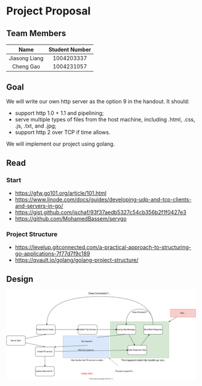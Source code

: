 # Project Proposal

## Team Members

|     Name      | Student Number |
| :-----------: | :------------: |
| Jiasong Liang |   1004203337   |
|   Cheng Gao   |   1004231057   |

## Goal

We will write our own http server as the option 9 in the handout. It should:

* support http 1.0 + 1.1 and pipelining;
* serve multiple types of files from the host machine, including .html, .css, .js, .txt, and .jpg;
* support http 2 over TCP if time allows.

We will implement our project using golang.

## Read

### Start

* https://gfw.go101.org/article/101.html
* https://www.linode.com/docs/guides/developing-udp-and-tcp-clients-and-servers-in-go/
* https://gist.github.com/jschaf/93f37aedb5327c54cb356b2f1f0427e3
* https://github.com/MohamedBassem/servgo

### Project Structure

* https://levelup.gitconnected.com/a-practical-approach-to-structuring-go-applications-7f77d7f9c189
* https://qvault.io/golang/golang-project-structure/



## Design

![project_workflow](imgs/project_workflow.svg)

